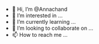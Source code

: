 - 👋 Hi, I’m @Annachand
- 👀 I’m interested in ...
- 🌱 I’m currently learning ...
- 💞️ I’m looking to collaborate on ...
- 📫 How to reach me ...

<!---
Annachand/Annachand is a ✨ special ✨ repository because its `README.md` (this file) appears on your GitHub profile.
You can click the Preview link to take a look at your changes.
--->
